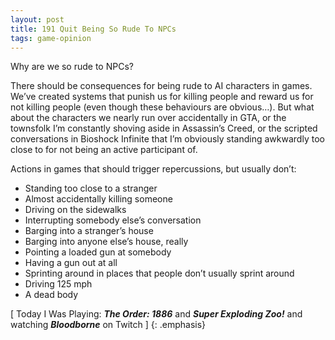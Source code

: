 ```yaml
---
layout: post
title: 191 Quit Being So Rude To NPCs
tags: game-opinion
---
```

Why are we so rude to NPCs?    

There should be consequences for being rude to AI characters in games.  We’ve created systems that punish us for killing people and reward us for not killing people (even though these behaviours are obvious…).  But what about the characters we nearly run over accidentally in GTA, or the townsfolk I’m constantly shoving aside in Assassin’s Creed, or the scripted conversations in Bioshock Infinite that I’m obviously standing awkwardly too close to for not being an active participant of. 

Actions in games that should trigger repercussions, but usually don’t:

- Standing too close to a stranger
- Almost accidentally killing someone
- Driving on the sidewalks
- Interrupting somebody else’s conversation
- Barging into a stranger’s house
- Barging into anyone else’s house, really
- Pointing a loaded gun at somebody
- Having a gun out at all
- Sprinting around in places that people don’t usually sprint around
- Driving 125 mph 
- A dead body


[ Today I Was Playing: ***The Order: 1886*** and ***Super Exploding Zoo!*** and watching ***Bloodborne*** on Twitch ]
{: .emphasis}


